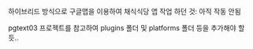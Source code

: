 하이브리드 방식으로 구글맵을 이용하여 채식식당 앱 작업 하던 것: 아직 작동 안됨

pgtext03 프로젝트를 참고하여 plugins 폴더 및 platforms 폴더 등을 추가해야 할 듯..